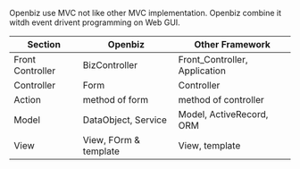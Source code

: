 Openbiz use MVC not like other MVC implementation.
Openbiz combine it witdh event drivent programming on Web GUI. 

| Section          | Openbiz                     | Other Framework               |
|------------------|-----------------------------|-------------------------------|
| Front Controller | BizController               | Front_Controller, Application |
| Controller       | Form                        | Controller                    |
| Action           | method of form              | method of controller          |
| Model            | DataObject, Service         | Model, ActiveRecord, ORM      |
| View             | View, FOrm & template       | View, template                |
